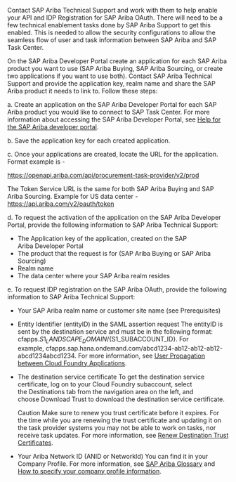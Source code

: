 Contact SAP Ariba Technical Support and work with them to help enable your API and IDP Registration for SAP Ariba OAuth. There will need to be a few technical enablement tasks done by SAP Ariba Support to get this enabled. This is needed to allow the security configurations to allow the seamless flow of user and task information between SAP Ariba and SAP Task Center.

On the SAP Ariba Developer Portal create an application for each SAP Ariba product you want to use (SAP Ariba Buying, SAP Ariba Sourcing, or create two applications if you want to use both). Contact SAP Ariba Technical Support and provide the application key, realm name and share the SAP Ariba product it needs to link to. Follow these steps:

 a. Create an application on the SAP Ariba Developer Portal for each SAP Ariba product you would like to connect to SAP Task Center. For more information about accessing the SAP Ariba Developer Portal, see [Help for the SAP Ariba developer portal](https://help.sap.com/docs/ARIBA_APIS/b61dd8c7e22c4fe489f191f66b4c48d6/1d55722e669e4c6aaa4eda5a011519ac.html).

 b. Save the application key for each created application.

 c. Once your applications are created, locate the URL for the application. Format example is - <div style="display: inline">https://openapi.ariba.com/api/procurement-task-provider/v2/prod</div>
 
The Token Service URL is the same for both SAP Ariba Buying and SAP Ariba Sourcing. Example for US data center - https://api.ariba.com/v2/oauth/token

 d. To request the activation of the application on the SAP Ariba Developer Portal, provide the following information to SAP Ariba Technical Support:
   - The Application key of the application, created on the SAP Ariba Developer Portal
   - The product that the request is for (SAP Ariba Buying or SAP Ariba Sourcing)
   - Realm name
   - The data center where your SAP Ariba realm resides

 e. To request IDP registration on the SAP Ariba OAuth, provide the following information to SAP Ariba Technical Support:
   - Your SAP Ariba realm name or customer site name (see Prerequisites)
   - Entity Identifier (entityID) in the SAML assertion request
     The entityID is sent by the destination service and must be in the following format:
     cfapps.${S1_LANDSCAPE_DOMAIN}/${S1_SUBACCOUNT_ID}.
     For example, cfapps.sap.hana.ondemand.com/abcd1234-ab12-ab12-ab12-abcd1234abcd1234.
     For more information, see [User Propagation between Cloud Foundry Applications](https://help.sap.com/docs/CP_CONNECTIVITY/cca91383641e40ffbe03bdc78f00f681/8ebf60c82a8e4cfc904f441c0c0acd6b.html?locale=en-US).
   - The destination service certificate
     To get the destination service certificate, log on to your Cloud Foundry subaccount, select the Destinations tab from the navigation area on the left, and choose Download Trust to download the destination service certificate.

     Caution
     Make sure to renew you trust certificate before it expires. For the time while you are renewing the trust certificate and updating it on the task provider systems you may not be able to work on tasks, nor receive task updates.
     For more information, see [Renew Destination Trust Certificates](https://help.sap.com/docs/TASK_CENTER/08cbda59b4954e93abb2ec85f1db399d/8080abf7d2cf4918802aa86e955ffc8b.html#renew-destination-trust-certificates).

   - Your Ariba Network ID (ANID or NetworkId)
     You can find it in your Company Profile. For more information, see [SAP Ariba Glossary](https://help.sap.com/docs/SAP_Ariba/19025eff298741f78ecfff03d35e9331/a784eae0f6864284959945a77caef3dc.html?locale=en-US) and [How to specify your company profile information](https://help.sap.com/docs/ARIBA_NETWORK/5c0bdb0caa3042a288b3a1fb83b2fb1e/dd7e8953f0181014846b9461fdc68461.html?locale=en-US).

